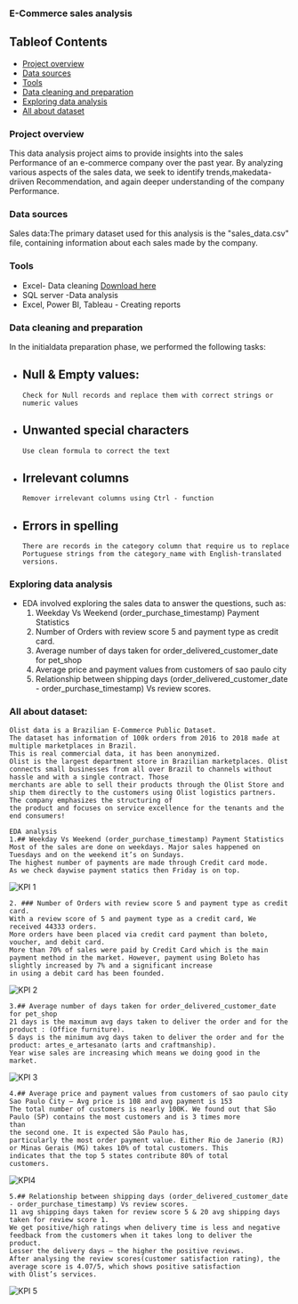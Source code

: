 ### E-Commerce sales analysis

## Tableof Contents

- [Project overview](#project-overview)
- [Data sources](#data-sources)
- [Tools](#tools)
- [Data cleaning and preparation](#data-cleaning-and-preparation)
- [Exploring data analysis](#exploring-data-analysis)
- [All about dataset](#all-about-dataset)

### Project overview

This data analysis project aims to provide insights into the sales Performance of an e-commerce company over the past year. By analyzing various aspects of the sales data, we seek to identify trends,makedata-driiven Recommendation, and again deeper understanding of the company Performance.

### Data sources

Sales data:The primary dataset used for this analysis is the "sales_data.csv" file, containing information about each sales made by the company.

### Tools

- Excel- Data cleaning [Download here](https://www.office.com/)
- SQL server -Data analysis
- Excel, Power BI, Tableau - Creating reports


### Data cleaning and preparation

In the initialdata preparation phase, we performed the following tasks:
- ## Null & Empty values:
      Check for Null records and replace them with correct strings or numeric values

- ## Unwanted special characters
      Use clean formula to correct the text

- ## Irrelevant columns
      Remover irrelevant columns using Ctrl - function
  
- ## Errors in spelling
      There are records in the category column that require us to replace Portuguese strings from the category_name with English-translated versions.

### Exploring data analysis
  - EDA involved exploring the sales data to answer the questions, such as:
    1. Weekday Vs Weekend (order_purchase_timestamp) Payment Statistics
    2. Number of Orders with review score 5 and payment type as credit card.
    3. Average number of days taken for order_delivered_customer_date for pet_shop
    4. Average price and payment values from customers of sao paulo city
    5. Relationship between shipping days (order_delivered_customer_date - order_purchase_timestamp) Vs review scores.


### All about dataset:
    Olist data is a Brazilian E-Commerce Public Dataset.
    The dataset has information of 100k orders from 2016 to 2018 made at multiple marketplaces in Brazil.
    This is real commercial data, it has been anonymized.
    Olist is the largest department store in Brazilian marketplaces. Olist connects small businesses from all over Brazil to channels without hassle and with a single contract. Those 
    merchants are able to sell their products through the Olist Store and ship them directly to the customers using Olist logistics partners. The company emphasizes the structuring of 
    the product and focuses on service excellence for the tenants and the end consumers!

    EDA analysis
    1.## Weekday Vs Weekend (order_purchase_timestamp) Payment Statistics
    Most of the sales are done on weekdays. Major sales happened on Tuesdays and on the weekend it’s on Sundays. 
    The highest number of payments are made through Credit card mode. 
    As we check daywise payment statics then Friday is on top.
    
![KPI 1](https://github.com/saibamane/E-Commerce-Sales-Analysis/assets/154344179/dc5a23f3-6647-494b-a1ea-c1add479e9d5)

    2. ### Number of Orders with review score 5 and payment type as credit card.
    With a review score of 5 and payment type as a credit card, We received 44333 orders.
    More orders have been placed via credit card payment than boleto, voucher, and debit card.
    More than 70% of sales were paid by Credit Card which is the main payment method in the market. However, payment using Boleto has 
    slightly increased by 7% and a significant increase 
    in using a debit card has been founded.

![KPI 2](https://github.com/saibamane/E-Commerce-Sales-Analysis/assets/154344179/3a874273-f5e3-4762-9b23-fe60a215af7e)
   
    3.## Average number of days taken for order_delivered_customer_date for pet_shop
    21 days is the maximum avg days taken to deliver the order and for the product : (Office furniture).
    5 days is the minimum avg days taken to deliver the order and for the product: artes_e_artesanato (arts and craftmanship).
    Year wise sales are increasing which means we doing good in the market.

![KPI 3](https://github.com/saibamane/E-Commerce-Sales-Analysis/assets/154344179/78e45703-c5bb-4cf0-9f9f-945cd4e61593)
 
    4.## Average price and payment values from customers of sao paulo city
    Sao Paulo City – Avg price is 108 and avg payment is 153
    The total number of customers is nearly 100K. We found out that São Paulo (SP) contains the most customers and is 3 times more 
    than 
    the second one. It is expected São Paulo has, 
    particularly the most order payment value. Either Rio de Janerio (RJ) or Minas Gerais (MG) takes 10% of total customers. This 
    indicates that the top 5 states contribute 80% of total 
    customers.

![KPI4](https://github.com/saibamane/E-Commerce-Sales-Analysis/assets/154344179/5637736f-5995-4efa-be7b-f33eb251353c)
    
    5.## Relationship between shipping days (order_delivered_customer_date - order_purchase_timestamp) Vs review scores.
    11 avg shipping days taken for review score 5 & 20 avg shipping days taken for review score 1.
    We get positive/high ratings when delivery time is less and negative feedback from the customers when it takes long to deliver the 
    product.
    Lesser the delivery days – the higher the positive reviews.
    After analysing the review scores(customer satisfaction rating), the average score is 4.07/5, which shows positive satisfaction 
    with Olist’s services.

![KPI 5](https://github.com/saibamane/E-Commerce-Sales-Analysis/assets/154344179/a265e003-8956-4602-834b-4ba5a12f8301)
